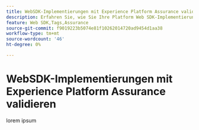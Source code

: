 ```yaml
---
title: WebSDK-Implementierungen mit Experience Platform Assurance validieren
description: Erfahren Sie, wie Sie Ihre Platform Web SDK-Implementierung mit Adobe Experience Platform Assurance überprüfen. Diese Lektion ist Teil des Tutorials zum Implementieren von Adobe Experience Cloud mit Web SDK.
feature: Web SDK,Tags,Assurance
source-git-commit: f9019223b5074e81f10262014720ad9454d1aa38
workflow-type: tm+mt
source-wordcount: '46'
ht-degree: 0%

---
```


# WebSDK-Implementierungen mit Experience Platform Assurance validieren

lorem ipsum